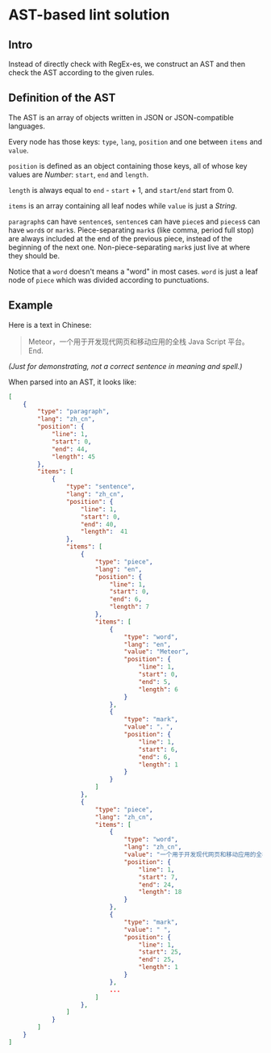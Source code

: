 # AST-based lint solution

## Intro

Instead of directly check with RegEx-es, we construct an AST and then check the AST according to the given rules.

## Definition of the AST

The AST is an array of objects written in JSON or JSON-compatible languages.

Every node has those keys: `type`, `lang`, `position` and one between `items` and `value`.

`position` is defined as an object containing those keys, all of whose key values are *Number*: `start`, `end` and `length`.

`length` is always equal to `end` - `start` + 1, and `start`/`end` start from 0.

`items` is an array containing all leaf nodes while `value` is just a *String*.

`paragraph`s can have `sentence`s, `sentence`s can have `piece`s and `pieces`s can have `word`s or `mark`s. Piece-separating `mark`s (like comma, period full stop) are always included at the end of the previous piece, instead of the beginning of the next one. Non-piece-separating `mark`s just live at where they should be. 

Notice that a `word` doesn't means a "word" in most cases. `word` is just a leaf node of `piece` which was divided according to punctuations.

## Example

Here is a text in Chinese:

> Meteor，一个用于开发现代网页和移动应用的全栈 Java Script 平台。End.

_(Just for demonstrating, not a correct sentence in meaning and spell.)_

When parsed into an AST, it looks like:

```json
[
    {
        "type": "paragraph",
        "lang": "zh_cn",
        "position": {
            "line": 1,
            "start": 0,
            "end": 44,
            "length": 45
        },
        "items": [
            {
                "type": "sentence",
                "lang": "zh_cn",
                "position": {
                    "line": 1,
                    "start": 0,
                    "end": 40,
                    "length":  41
                },
                "items": [
                    {
                        "type": "piece",
                        "lang": "en",
                        "position": {
                            "line": 1,
                            "start": 0,
                            "end": 6,
                            "length": 7
                        },
                        "items": [
                            {
                                "type": "word",
                                "lang": "en",
                                "value": "Meteor",
                                "position": {
                                    "line": 1,
                                    "start": 0,
                                    "end": 5,
                                    "length": 6
                                }
                            },
                            {
                                "type": "mark",
                                "value": "，",
                                "position": {
                                    "line": 1,
                                    "start": 6,
                                    "end": 6,
                                    "length": 1
                                }
                            }
                        ]
                    },
                    {
                        "type": "piece",
                        "lang": "zh_cn",
                        "items": [
                            {
                                "type": "word",
                                "lang": "zh_cn",
                                "value": "一个用于开发现代网页和移动应用的全栈",
                                "position": {
                                    "line": 1,
                                    "start": 7,
                                    "end": 24,
                                    "length": 18
                                }
                            },
                            {
                                "type": "mark",
                                "value": " ",
                                "position": {
                                    "line": 1,
                                    "start": 25,
                                    "end": 25,
                                    "length": 1
                                }
                            },
                            ...
                        ]
                    },
                ]
            }
        ]
    }
]
```
